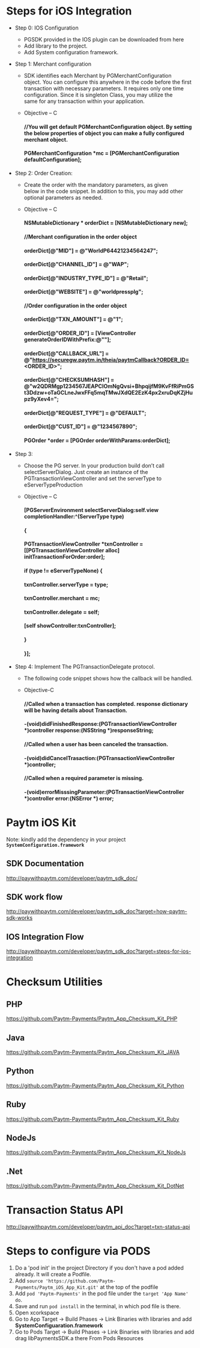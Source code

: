 # Steps for iOS Integration

* Step 0: IOS Configuration
	* PGSDK provided in the IOS plugin can be downloaded from here
	* Add library to the project.
	* Add System configuration framework.

* Step 1: Merchant configuration
	* SDK identifies each Merchant by PGMerchantConfiguration object. You can configure this anywhere in the code before the first transaction with necessary parameters. It requires only one time configuration. Since it is singleton Class, you may utilize the same for any transaction within your application.

	* Objective – C
		
		#### //You will get default PGMerchantConfiguration object. By setting the below properties of object you can make a fully configured merchant object.
		#### PGMerchantConfiguration *mc = [PGMerchantConfiguration defaultConfiguration];

* Step 2: Order Creation:
	* Create the order with the mandatory parameters, as given below in the code snippet. In addition to this, you may add other optional parameters as needed.

	* Objective – C
		
		#### NSMutableDictionary * orderDict = [NSMutableDictionary new];
		#### //Merchant configuration in the order object
		#### orderDict[@"MID"] = @"WorldP64421234564247";
		#### orderDict[@"CHANNEL_ID"] = @"WAP";
		#### orderDict[@"INDUSTRY_TYPE_ID"] = @"Retail";
		#### orderDict[@"WEBSITE"] = @"worldpressplg";
		#### //Order configuration in the order object
		#### orderDict[@"TXN_AMOUNT"] = @"1";
		#### orderDict[@"ORDER_ID"] = [ViewController generateOrderIDWithPrefix:@""];
		#### orderDict[@"CALLBACK_URL"] = @"https://securegw.paytm.in/theia/paytmCallback?ORDER_ID=<ORDER_ID>";
		#### orderDict[@"CHECKSUMHASH"] = @"w2QDRMgp1234567JEAPCIOmNgQvsi+BhpqijfM9KvFfRiPmGSt3Ddzw+oTaGCLneJwxFFq5mqTMwJXdQE2EzK4px2xruDqKZjHupz9yXev4=";
		#### orderDict[@"REQUEST_TYPE"] = @"DEFAULT";
		#### orderDict[@"CUST_ID"] = @"1234567890";
		#### PGOrder *order = [PGOrder orderWithParams:orderDict];

* Step 3:
	* Choose the PG server. In your production build don’t call selectServerDialog. Just create an instance of the PGTransactionViewController and set the serverType to eServerTypeProduction

	* Objective – C
		
		#### [PGServerEnvironment selectServerDialog:self.view completionHandler:^(ServerType type)
		#### 	{
		#### 		PGTransactionViewController *txnController = [[PGTransactionViewController alloc] initTransactionForOrder:order];
		#### 		if (type != eServerTypeNone) {
		#### 		txnController.serverType = type;
		#### 		txnController.merchant = mc;
		#### 		txnController.delegate = self;
		#### 		[self showController:txnController];
		#### 	}
		#### }];

* Step 4: Implement The PGTransactionDelegate protocol.
	* The following code snippet shows how the callback will be handled.

	* Objective-C
		
		#### //Called when a transaction has completed. response dictionary will be having details about Transaction.
		#### -(void)didFinishedResponse:(PGTransactionViewController *)controller response:(NSString *)responseString;
		#### //Called when a user has been canceled the transaction.
		#### -(void)didCancelTrasaction:(PGTransactionViewController *)controller;
		#### //Called when a required parameter is missing.
		#### -(void)errorMisssingParameter:(PGTransactionViewController *)controller error:(NSError *) error;

# Paytm iOS Kit

Note: kindly add the dependency in your project **`SystemConfiguration.framework`**

## SDK Documentation
http://paywithpaytm.com/developer/paytm_sdk_doc/

## SDK work flow
http://paywithpaytm.com/developer/paytm_sdk_doc?target=how-paytm-sdk-works

## IOS Integration Flow
http://paywithpaytm.com/developer/paytm_sdk_doc?target=steps-for-ios-integration



# Checksum Utilities

## PHP
https://github.com/Paytm-Payments/Paytm_App_Checksum_Kit_PHP

## Java
https://github.com/Paytm-Payments/Paytm_App_Checksum_Kit_JAVA

## Python
https://github.com/Paytm-Payments/Paytm_App_Checksum_Kit_Python

## Ruby
https://github.com/Paytm-Payments/Paytm_App_Checksum_Kit_Ruby

## NodeJs
https://github.com/Paytm-Payments/Paytm_App_Checksum_Kit_NodeJs

## .Net
https://github.com/Paytm-Payments/Paytm_App_Checksum_Kit_DotNet



# Transaction Status API
http://paywithpaytm.com/developer/paytm_api_doc?target=txn-status-api

# Steps to configure via PODS
1. Do a 'pod init' in the project Directory if you don't have a pod added already. It will create a Podfile.
2. Add `source 'https://github.com/Paytm-Payments/Paytm_iOS_App_Kit.git'` at the top of the podfile
3. Add `pod 'Paytm-Payments'` in the pod file under the `target 'App Name' do`.
4. Save and run `pod install` in the terminal, in which pod file is there.
5. Open xcorkspace
6. Go to App Target -> Build Phases -> Link Binaries with libraries and add **SystemConfiguaration.framework**
7. Go to Pods Target -> Build Phases -> Link Binaries with libraries and add drag libPaymentsSDK.a there From Pods Resources
